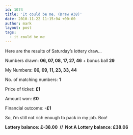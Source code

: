 ```yaml
---
id: 1074
title: 'It could be me. (Draw #38)'
date: 2010-11-22 11:15:04 +00:00
author: mark
layout: post
tags:
  - it could be me
---
```

Here are the results of Saturday&#8217;s lottery draw&#8230;

Numbers drawn: **﻿﻿06, 07, 08, 17, 27, 46** + bonus ball **29**

My Numbers: **06, 09, 11, 23, 33, 44**

No. of matching numbers: **1**

Price of ticket: **£1**

Amount won: **£0**

Financial outcome: **-£1**

So, i&#8217;m still not rich enough to pack in my job. Boo!

**Lottery balance: £-38.00  //  Not A Lottery balance: £38.06**